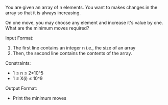 You are given an array of n elements. You want to makes changes in the array so that it is always increasing. 

On one move, you may choose any element and increase it's value by one. What are the minimum moves required?


Input Format:
1. The first line contains an integer n i.e., the size of an array
2. Then, the second line contains the contents of the array.

Constraints:
- 1 ≤ n ≤ 2*10^5
- 1 ≤ X(i) ≤ 10^9

Output Format:
- Print the minimum moves